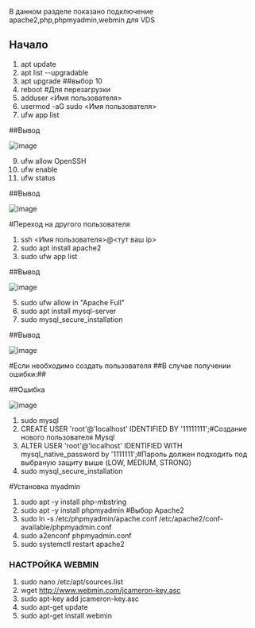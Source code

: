В данном разделе показано подключение apache2,php,phpmyadmin,webmin для VDS

## Начало
1) apt update
2) apt list --upgradable
3) apt upgrade ##выбор 10
4) reboot #Для перезагрузки
5) adduser <Имя пользователя>
6) usermod -aG sudo <Имя пользователя>
7) ufw app list 

##Вывод

![image](https://github.com/Leshawolf/Create_Settigs_VDS/assets/74571120/a9a3beda-0845-43a4-b685-f779d4ccc71f)

9) ufw allow OpenSSH
10) ufw enable
11) ufw status

##Вывод

![image](https://github.com/Leshawolf/Create_Settigs_VDS/assets/74571120/711d77ca-ca58-4fd6-9312-8d4d76753d64)

#Переход на другого пользователя
1) ssh <Имя пользователя>@<тут ваш ip>
2) sudo apt install apache2
3) sudo ufw app list

##Вывод

![image](https://github.com/Leshawolf/Create_Settigs_VDS/assets/74571120/d36ab10b-1fe6-49c5-8346-739d80d4e799)

5) sudo ufw allow in "Apache Full"
6) sudo apt install mysql-server
7) sudo mysql_secure_installation

##Вывод

![image](https://github.com/Leshawolf/Create_Settigs_VDS/assets/74571120/a730ede4-0d36-43f1-aaaf-d5ee116b80d8)

#Если необходимо создать пользователя
##В случае получении ошибки:##

##Ошибка

![image](https://github.com/Leshawolf/Create_Settigs_VDS/assets/74571120/3b00a810-f565-489e-938a-ffe8c26eaeb4)

1) sudo mysql
2) CREATE USER 'root'@'localhost' IDENTIFIED BY '11111111';#Создание нового пользователя Mysql
3) ALTER USER 'root'@'localhost' IDENTIFIED WITH mysql_native_password by '1111111';#Пароль должен подходить под выбраную защиту выше (LOW, MEDIUM, STRONG)
4) sudo mysql_secure_installation

#Установка myadmin
1) sudo apt -y install php-mbstring
2) sudo apt -y install phpmyadmin #Выбор Apache2
3) sudo ln -s /etc/phpmyadmin/apache.conf /etc/apache2/conf-available/phpmyadmin.conf
4) sudo a2enconf phpmyadmin.conf
5) sudo systemctl restart apache2
   
### НАСТРОЙКА WEBMIN
1) sudo nano /etc/apt/sources.list
2) wget http://www.webmin.com/jcameron-key.asc
3) sudo apt-key add jcameron-key.asc
4) sudo apt-get update
5) sudo apt-get install webmin
